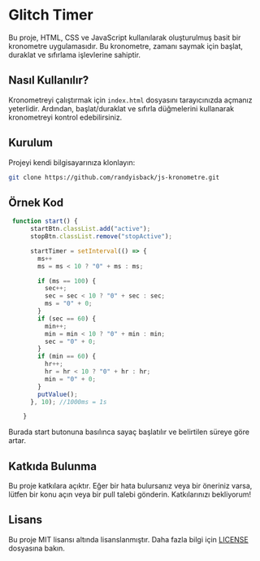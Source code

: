 # Glitch Timer

Bu proje, HTML, CSS ve JavaScript kullanılarak oluşturulmuş basit bir kronometre uygulamasıdır. Bu kronometre, zamanı saymak için başlat, duraklat ve sıfırlama işlevlerine sahiptir.

## Nasıl Kullanılır?

Kronometreyi çalıştırmak için `index.html` dosyasını tarayıcınızda açmanız yeterlidir. Ardından, başlat/duraklat ve sıfırla düğmelerini kullanarak kronometreyi kontrol edebilirsiniz.

## Kurulum

Projeyi kendi bilgisayarınıza klonlayın:

```bash
git clone https://github.com/randyisback/js-kronometre.git
``` 

## Örnek Kod
```javascript
 function start() {
      startBtn.classList.add("active");
      stopBtn.classList.remove("stopActive");

      startTimer = setInterval(() => {
        ms++
        ms = ms < 10 ? "0" + ms : ms;

        if (ms == 100) {
          sec++;
          sec = sec < 10 ? "0" + sec : sec;
          ms = "0" + 0;
        }
        if (sec == 60) {
          min++;
          min = min < 10 ? "0" + min : min;
          sec = "0" + 0;
        }
        if (min == 60) {
          hr++;
          hr = hr < 10 ? "0" + hr : hr;
          min = "0" + 0;
        }
        putValue();
      }, 10); //1000ms = 1s

    }

```
Burada start butonuna basılınca sayaç başlatılır ve belirtilen süreye göre artar.



## Katkıda Bulunma

Bu proje katkılara açıktır. Eğer bir hata bulursanız veya bir öneriniz varsa, lütfen bir konu açın veya bir pull talebi gönderin. Katkılarınızı bekliyorum!

## Lisans

Bu proje MIT lisansı altında lisanslanmıştır. Daha fazla bilgi için [LICENSE](LICENSE) dosyasına bakın.
